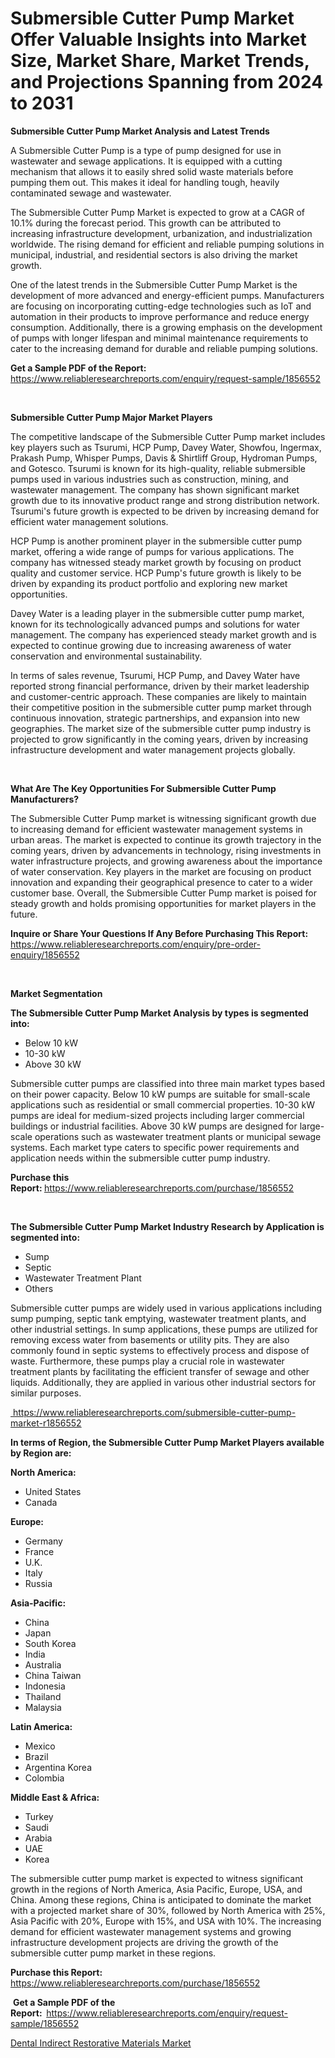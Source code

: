 <p><h1>Submersible Cutter Pump Market Offer Valuable Insights into Market Size, Market Share, Market Trends, and Projections Spanning from 2024 to 2031</h1></p><p><strong>Submersible Cutter Pump Market Analysis and Latest Trends</strong></p>
<p><p>A Submersible Cutter Pump is a type of pump designed for use in wastewater and sewage applications. It is equipped with a cutting mechanism that allows it to easily shred solid waste materials before pumping them out. This makes it ideal for handling tough, heavily contaminated sewage and wastewater.</p><p>The Submersible Cutter Pump Market is expected to grow at a CAGR of 10.1% during the forecast period. This growth can be attributed to increasing infrastructure development, urbanization, and industrialization worldwide. The rising demand for efficient and reliable pumping solutions in municipal, industrial, and residential sectors is also driving the market growth.</p><p>One of the latest trends in the Submersible Cutter Pump Market is the development of more advanced and energy-efficient pumps. Manufacturers are focusing on incorporating cutting-edge technologies such as IoT and automation in their products to improve performance and reduce energy consumption. Additionally, there is a growing emphasis on the development of pumps with longer lifespan and minimal maintenance requirements to cater to the increasing demand for durable and reliable pumping solutions.</p></p>
<p><strong>Get a Sample PDF of the Report:&nbsp;</strong> <a href="https://www.reliableresearchreports.com/enquiry/request-sample/1856552">https://www.reliableresearchreports.com/enquiry/request-sample/1856552</a></p>
<p>&nbsp;</p>
<p><strong>Submersible Cutter Pump Major Market Players</strong></p>
<p><p>The competitive landscape of the Submersible Cutter Pump market includes key players such as Tsurumi, HCP Pump, Davey Water, Showfou, Ingermax, Prakash Pump, Whisper Pumps, Davis & Shirtliff Group, Hydroman Pumps, and Gotesco. Tsurumi is known for its high-quality, reliable submersible pumps used in various industries such as construction, mining, and wastewater management. The company has shown significant market growth due to its innovative product range and strong distribution network. Tsurumi's future growth is expected to be driven by increasing demand for efficient water management solutions.</p><p>HCP Pump is another prominent player in the submersible cutter pump market, offering a wide range of pumps for various applications. The company has witnessed steady market growth by focusing on product quality and customer service. HCP Pump's future growth is likely to be driven by expanding its product portfolio and exploring new market opportunities.</p><p>Davey Water is a leading player in the submersible cutter pump market, known for its technologically advanced pumps and solutions for water management. The company has experienced steady market growth and is expected to continue growing due to increasing awareness of water conservation and environmental sustainability.</p><p>In terms of sales revenue, Tsurumi, HCP Pump, and Davey Water have reported strong financial performance, driven by their market leadership and customer-centric approach. These companies are likely to maintain their competitive position in the submersible cutter pump market through continuous innovation, strategic partnerships, and expansion into new geographies. The market size of the submersible cutter pump industry is projected to grow significantly in the coming years, driven by increasing infrastructure development and water management projects globally.</p></p>
<p>&nbsp;</p>
<p><strong>What Are The Key Opportunities For Submersible Cutter Pump Manufacturers?</strong></p>
<p><p>The Submersible Cutter Pump market is witnessing significant growth due to increasing demand for efficient wastewater management systems in urban areas. The market is expected to continue its growth trajectory in the coming years, driven by advancements in technology, rising investments in water infrastructure projects, and growing awareness about the importance of water conservation. Key players in the market are focusing on product innovation and expanding their geographical presence to cater to a wider customer base. Overall, the Submersible Cutter Pump market is poised for steady growth and holds promising opportunities for market players in the future.</p></p>
<p><strong>Inquire or Share Your Questions If Any Before Purchasing This Report:</strong> <a href="https://www.reliableresearchreports.com/enquiry/pre-order-enquiry/1856552">https://www.reliableresearchreports.com/enquiry/pre-order-enquiry/1856552</a></p>
<p>&nbsp;</p>
<p><strong>Market Segmentation</strong></p>
<p><strong>The Submersible Cutter Pump Market Analysis by types is segmented into:</strong></p>
<p><ul><li>Below 10 kW</li><li>10-30 kW</li><li>Above 30 kW</li></ul></p>
<p><p>Submersible cutter pumps are classified into three main market types based on their power capacity. Below 10 kW pumps are suitable for small-scale applications such as residential or small commercial properties. 10-30 kW pumps are ideal for medium-sized projects including larger commercial buildings or industrial facilities. Above 30 kW pumps are designed for large-scale operations such as wastewater treatment plants or municipal sewage systems. Each market type caters to specific power requirements and application needs within the submersible cutter pump industry.</p></p>
<p><strong>Purchase this Report:&nbsp;</strong><a href="https://www.reliableresearchreports.com/purchase/1856552">https://www.reliableresearchreports.com/purchase/1856552</a></p>
<p>&nbsp;</p>
<p><strong>The Submersible Cutter Pump Market Industry Research by Application is segmented into:</strong></p>
<p><ul><li>Sump</li><li>Septic</li><li>Wastewater Treatment Plant</li><li>Others</li></ul></p>
<p><p>Submersible cutter pumps are widely used in various applications including sump pumping, septic tank emptying, wastewater treatment plants, and other industrial settings. In sump applications, these pumps are utilized for removing excess water from basements or utility pits. They are also commonly found in septic systems to effectively process and dispose of waste. Furthermore, these pumps play a crucial role in wastewater treatment plants by facilitating the efficient transfer of sewage and other liquids. Additionally, they are applied in various other industrial sectors for similar purposes.</p></p>
<p><a href="https://www.reliableresearchreports.com/submersible-cutter-pump-market-r1856552">&nbsp;https://www.reliableresearchreports.com/submersible-cutter-pump-market-r1856552</a></p>
<p><strong>In terms of Region, the Submersible Cutter Pump Market Players available by Region are:</strong></p>
<p>
    <p> <strong> North America: </strong>
        <ul>
            <li>United States</li>
            <li>Canada</li>
        </ul>
        </p> 
    <p> <strong> Europe: </strong>
        <ul>
            <li>Germany</li>
            <li>France</li>
            <li>U.K.</li>
            <li>Italy</li>
            <li>Russia</li>
        </ul>
        </p> 
    <p> <strong> Asia-Pacific: </strong>
        <ul>
            <li>China</li>
            <li>Japan</li>
            <li>South Korea</li>
            <li>India</li>
            <li>Australia</li>
            <li>China Taiwan</li>
            <li>Indonesia</li>
            <li>Thailand</li>
            <li>Malaysia</li>
        </ul>
        </p> 
    <p> <strong> Latin America: </strong>
        <ul>
            <li>Mexico</li>
            <li>Brazil</li>
            <li>Argentina Korea</li>
            <li>Colombia</li>
        </ul>
        </p> 
    <p> <strong> Middle East & Africa: </strong>
        <ul>
            <li>Turkey</li>
            <li>Saudi</li>
            <li>Arabia</li>
            <li>UAE</li>
            <li>Korea</li>
        </ul>
    </p>
    </p>
<p><p>The submersible cutter pump market is expected to witness significant growth in the regions of North America, Asia Pacific, Europe, USA, and China. Among these regions, China is anticipated to dominate the market with a projected market share of 30%, followed by North America with 25%, Asia Pacific with 20%, Europe with 15%, and USA with 10%. The increasing demand for efficient wastewater management systems and growing infrastructure development projects are driving the growth of the submersible cutter pump market in these regions.</p></p>
<p><strong>Purchase this Report: </strong><a href="https://www.reliableresearchreports.com/purchase/1856552">https://www.reliableresearchreports.com/purchase/1856552</a></p>
<p>&nbsp;<strong>Get a Sample PDF of the Report:&nbsp;&nbsp;</strong><a href="https://www.reliableresearchreports.com/enquiry/request-sample/1856552">https://www.reliableresearchreports.com/enquiry/request-sample/1856552</a></p>
<p><strong></strong></p>
<p><p><a href="https://acidic-farm-354.notion.site/Dental-Indirect-Restorative-Materials-Market-Outlook-Industry-Overview-and-Forecast-2024-to-2031-15965a3558324ba885af2f0674a07f6b">Dental Indirect Restorative Materials Market</a></p></p>